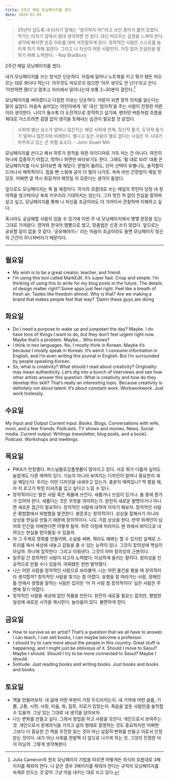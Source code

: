 ```yaml
---
title: 2주간 매일 모닝페이지를 썼다
date: 2024-02-04
---
```


> 25년이 넘도록 내 타자기 앞에는 “생각하지 마!”라고 쓰인 종이가 붙어 있었다. 작가는 타자기 앞에서 절대 생각하면 안 된다. 대신 떠오르는 감정을 느껴야 한다. 생각에 빠지면 온갖 이유를 대며 거짓말하게 된다. 창의적인 사람은 스스로를 놀라게 하기 위해 일한다. 그리고 나 자신이 어떤 사람인지. 거짓 없이 진실만을 말하기 위해 노력한다. - Ray Bradbury

2주간 매일 모닝페이지를 썼다.

내가 모닝페이지를 쓰는 방식은 단순하다. 아침에 일어나 노트북을 키고 뭐가 됐든 떠오르는 대로 와다다 적는다. 아무것도 떠오르지 않으면 ‘아무 생각도 안 난다’라고 쓴다. ‘이만하면 됐다’고 멈추고 자리에서 일어나는데 보통 2~30분이 걸린다.[^1]

[^1]: Julia Cameron의 원조 모닝페이지 기법을 따르면 어떻게든 의식의 흐름대로 3페이지를 채워야 한다. 나 같은 경우 3페이지를 채워야 한다는 규칙이 모닝페이지를 숙제로 만드는 것 같아 그냥 마음 내키는 대로 쓰고 있다.

모닝페이지를 써야겠다고 다짐한 이유는 단순하다. 어른이 되면 창작 의지를 잃는다는 말이 싫었다. 마음속 숨어있는 어린이에게 ‘쉿' 대신 ‘엄지척’을 주는 사람이 진정한 어른이라 생각한다. 나이가 들수록 더 도전적으로 창작하고 싶기에. 벤자민 버튼처럼 흐름을 제대로 거스르려면 검열 없이 생각을 토해내는 습관이 필요할 것 같았다.

> 사회에 별난 요소가 얼마나 많은지는 해당 사회에 천재, 정신적 활기, 도덕적 용기가 얼마나 많은지와 비례한다. 별나고 싶은 사람이 별로 없다는 사실은 이 시대가 마주하고 있는 큰 위험 요소다. - John Stuart Mill

모닝페이지를 쓴다고 해서 하루가 창작을 위한 아이디어로 가득 차는 건 아니다. 여전히 하나에 집중하기 어렵고, 멍하니 화면만 바라보기도 한다. 그래도 ‘될 대로 되라’ 대충 쓴 모닝페이지를 다시 읽어보면 꽤 재밌다. 문법이 틀려도, 단어 선택이 유별나도, 솔직함이 드러나서 매력적이다. 힘을 뺀 스윙에 공이 더 멀리 나가듯. 쓱쓱 비빈 간장밥이 제일 맛있듯. 어쩌면 글 역시 휘갈겨야 제맛일 지 모른다는 생각이 들었다.

앞으로도 모닝페이지는 쭉 쓸 예정이다. 의식의 흐름대로 쓰는 매일의 루틴이 당장 내 창의력을 씽크빅마냥 쑥쑥 키우리라 기대하지는 않는다. 그저 멋진 척 없이 진실을 말하며 살고 싶고, 모닝페이지를 통해 나 자신을 조금이라도 더 가까이서 관찰하며 이해하고 싶다.

혹시라도 궁금해할 사람이 있을 수 있기에 이번 주 내 모닝페이지에서 몇몇 문장을 있는 그대로 가져왔다. 영어와 한국어 짬뽕으로 썼고, 맞춤법은 신경 쓰지 않았다. 앞으로는 공유할 일이 없을 것 같다. ‘공유해야지~' 라는 마음이 조금이라도 들면 모닝페이지 정신의 근간이 무너져버리기 때문이다.

---

## 월요일
- My wish is to be a great creator, teacher, and friend.
- I’m using this tool called MarkEdit. It’s super fast. Crisp and simple. I’m thinking of using this to write for my blog posts in the future. The details of design matter right? Some apps just feel right. Feel like a breath of fresh air. Tastes like freedom almost. Why is that? Are we making a brand that makes people feel that way? 'Damn these guys are doing 

## 화요일
- Do I need a purpose to wake up and jumpstart the day? Maybe. I do have tons of things I want to do, but they don’t feel urgent right now. Maybe that’s a problem. Maybe… Who knows?
- I think in two languages. No, I mostly think in Korean. Maybe it’s because I mostly speak in Korean. It’s weird. I consume information in English, and I’m even writing this journal in English. But I’m surrounded by people speaking Korean.
- So, what is creativity? What should I read about creativity? Originality may mean authenticity. Let’s dig into a bunch of interviews and see how other artists answer this question. What is creativity and how do they develop this skill? That’s really an interesting topic. Because creativity is definitely not about talent. It’s about constant work. Workworkwork. Just work tirelessly.

## 수요일
My Input and Output
Current input:
Books.
Blogs.
Conversations with wife, mom, and a few friends.
Podcasts.
TV shows and movies.
News.
Social media.
Current output:
Writings (newsletter, blog posts, and a book).
Podcast.
Workshops and meetings.

## 목요일
- PIKA가 런칭했다. 퍼스널블로깅플랫폼이 많아지고 있다. 서로 뭐가 다를까 싶어도 놀랍게도 다른 매력이 있다. 기능이 아니라 보여지는 디자인이 얼마나 중요한지 새삼 깨닫는다. 우리는 어떤 디자인을 내세우고 있는가. 충분히 매력있나? 딱 봤을 때, 아 저 로고가 박힌 티셔츠를 입고 싶다고 느낄 수 있나.
- 창의적이다는 말은 사람 혹은 제품에 쓰인다. 새롭거나 쓰임이 있거나. 둘 중에 뭔가가 있어야 한다. 새롭다는 것은 무엇을 의미하는가. 완전히 새로운 발명이거나 아니면 새로운 접근이 필요하다. 창의적인 사람에 대하여 이야기 해보자. 창의적인 사람은 평범함에서 비범함을 발견한다. 봉준호는 창의적이다. 상상을 잘해서가 아니라 상상을 현실로 만들기 때문에 창의적이다. 나도 가끔 상상을 한다. 만약 외계인이 넘어와 인간을 지배한다면 어떻게 될까. 하루 아침에 피라미드 맨 위에서 바닥으로 내려오는 현실을 받아들일 수 있을까.
- 야 그 주제로 영화를 만들어봐, 소설을 써봐, 뭐라도 해봐는 할 수 있지만 실제로 스토리를 짜서 세상에 내놓고 감동을 줄 수 있는 능력이 있나. 그것이 창의성에 핵심이 아닐까. 하나에 집착한다. 그리고 이뤄낸다. 그것이 아마 창의성의 근본이다.
- 일주일 간 창의적인 사람이 되고자 노력했다. 이상하게 들리는 말이다. 창의성을 인공적으로 만들 수나 있을까. 어찌됐든 한번 발악했다.
- 나는 어떤 사람을 창의적인 사람으로 바라볼까. 나는 어떤 물건을 봤을 때 창의적이라 생각할까? 창의적인 사람을 찾기는 참 어렵다. 유행을 잘 따라가는 사람, 정해진 틀 안에서 경쟁을 잘하는 사람은 있지만 ‘아 저 사람 참 창의적이다’ 싶은 사람은 주변에 찾기 어렵다.
- 창의적인 사람을 세상에 없던 작품을 만든다. 완전히 새로울 필요는 없지만, 평범한 일상에 새로운 시각을 제시한다. 놀라움이 있다. 불편하게 한다.

## 금요일
- How to survive as an artist? That’s a question that we all have to answer. I can teach, I can sell books, I can maybe become a professor.
- I should try to care more about the people in this country. Great stuff is happening, and I might just be oblivious of it. Should I move to Seoul? Maybe I should. Should I try to be more connected to Seoul? Maybe I should.
- Solitude. Just reading books and writing books. Just books and books and books.

## 토요일
- 책을 만들어보자. 내 삶에 어떤 부분이 가장 두드러지는지. 내 기억에 어떤 슬픔, 기쁨, 고통, 시련, 사랑, 미움, 화, 질투, 피로가 있었는지. 죽음을 앞둔 사람만큼 솔직할 수 있을까. 그냥 있는 그대로 내 생각을 담아보자.
- 나는 변화를 만들고 싶다. 그래서 창업을 하고 사람을 모은다. 개인으로서 보여주는 것. 개인으로서 문제의식을 가지고 삶의 형태로 증명하는 것도 중요하지만 어쩌면 그보다 더 중요한 건 책을 무진장 읽는 것이 아닌 실질적 변화를 만들고 이로서 인정받는 것이다. 내가 아닌 사회를 한발짝 더 앞으로 나가게 하는 것. 그것이 진정한 덕이 아닐까. 그렇게 생각해본다.